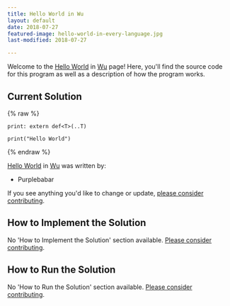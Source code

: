 ```yaml
---
title: Hello World in Wu
layout: default
date: 2018-07-27
featured-image: hello-world-in-every-language.jpg
last-modified: 2018-07-27

---
```


Welcome to the [Hello World](https://rzuckerm.github.io/sample-programs-website-copy/projects/hello-world) in [Wu](https://rzuckerm.github.io/sample-programs-website-copy/languages/wu) page! Here, you'll find the source code for this program as well as a description of how the program works.

## Current Solution

{% raw %}

```wu
print: extern def<T>(..T)

print("Hello World")
```

{% endraw %}

[Hello World](https://rzuckerm.github.io/sample-programs-website-copy/projects/hello-world) in [Wu](https://rzuckerm.github.io/sample-programs-website-copy/languages/wu) was written by:

- Purplebabar

If you see anything you'd like to change or update, [please consider contributing](https://github.com/TheRenegadeCoder/sample-programs).

## How to Implement the Solution

No 'How to Implement the Solution' section available. [Please consider contributing](https://github.com/TheRenegadeCoder/sample-programs-website).

## How to Run the Solution

No 'How to Run the Solution' section available. [Please consider contributing](https://github.com/TheRenegadeCoder/sample-programs-website).